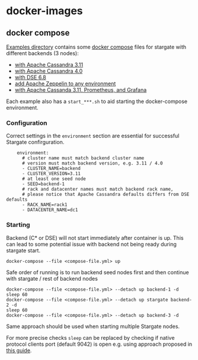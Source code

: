 # docker-images

## docker compose

[Examples directory](./examples) contains some [docker compose](https://docs.docker.com/compose/) files for stargate with different backends (3 nodes): 
- [with Apache Cassandra 3.11](./examples/cassandra-3.11/docker-compose.yml)
- [with Apache Cassandra 4.0](./examples/cassandra-4.0/docker-compose.yml)
- [with DSE 6.8](./examples/dse-6.8/docker-compose.yml)
- [add Apache Zeppelin to any environment](./examples/add_zeppelin)
- [with Apache Cassanda 3.11, Prometheus, and Grafana](./examples/stargate-prometheus-grafana/docker-compose.yml)

Each example also has a `start_***.sh` to aid starting the docker-compose environment.

### Configuration

Correct settings in the `environment` section are essential for successful Stargate confirguration.
```
    environment:
      # cluster name must match backend cluster name
      # version must match backend version, e.g. 3.11 / 4.0
      - CLUSTER_NAME=backend
      - CLUSTER_VERSION=3.11
      # at least one seed node
      - SEED=backend-1
      # rack and datacenter names must match backend rack name, 
      # please notice that Apache Cassandra defaults differs from DSE defaults
      - RACK_NAME=rack1
      - DATACENTER_NAME=dc1
```

### Starting

Backend (C* or DSE) will not start immediately after container is up.
This can lead to some potential issue with backend not being ready during stargate start. 
```
docker-compose --file <compose-file.yml> up
```

Safe order of running is to run backend seed nodes first and then continue with stargate / rest of backend nodes
```
docker-compose --file <compose-file.yml> --detach up backend-1 -d
sleep 60
docker-compose --file <compose-file.yml> --detach up stargate backend-2 -d
sleep 60
docker-compose --file <compose-file.yml> --detach up backend-3 -d
```

Same approach should be used when starting multiple Stargate nodes. 

For more precise checks `sleep` can be replaced by checking if native protocol clients port (default 9042) is open e.g. using approach proposed in [this guide](https://docs.docker.com/compose/startup-order/).
